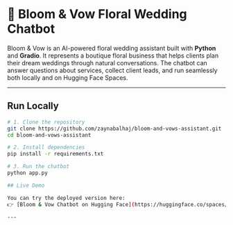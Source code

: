 # 🌸 Bloom & Vow Floral Wedding Chatbot

Bloom & Vow is an AI-powered floral wedding assistant built with **Python** and **Gradio**. It represents a boutique floral business that helps clients plan their dream weddings through natural conversations. The chatbot can answer questions about services, collect client leads, and run seamlessly both locally and on Hugging Face Spaces.

---

## Run Locally

```bash
# 1. Clone the repository
git clone https://github.com/zaynabalhaj/bloom-and-vows-assistant.git
cd bloom-and-vows-assistant

# 2. Install dependencies
pip install -r requirements.txt

# 3. Run the chatbot
python app.py

## Live Demo

You can try the deployed version here:  
👉 [Bloom & Vow Chatbot on Hugging Face](https://huggingface.co/spaces/Zaynab122/bloom-and-vows-chatbot)

---
